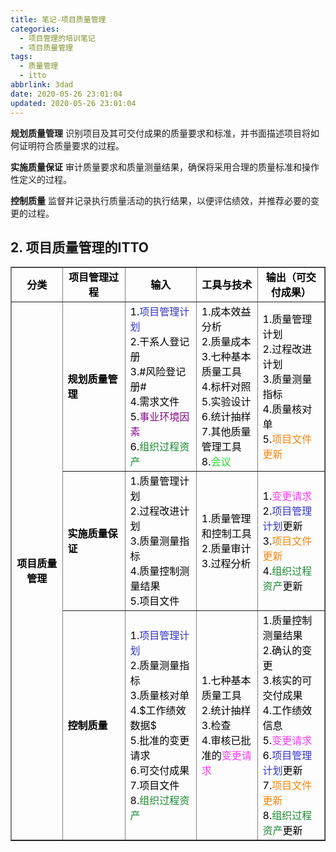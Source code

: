 ```yaml
---
title: 笔记-项目质量管理
categories:
  - 项目管理的培训笔记
  - 项目质量管理
tags:
  - 质量管理
  - itto
abbrlink: 3dad
date: 2020-05-26 23:01:04
updated: 2020-05-26 23:01:04
---
```


**规划质量管理**
识别项目及其可交付成果的质量要求和标准，并书面描述项目将如何证明符合质量要求的过程。

**实施质量保证**
审计质量要求和质量测量结果，确保将采用合理的质量标准和操作性定义的过程。

**控制质量**
监督并记录执行质量活动的执行结果，以便评估绩效，并推荐必要的变更的过程。

<!-- more -->

## 2. 项目质量管理的ITTO

<table border="1" cellspacing="0"><tbody><tr><td style="text-align:center;vertical-align:middle;width:130px;"><span style="color:#000000;"><strong>分类</strong></span></td>
<td style="text-align:center;vertical-align:middle;width:173px;"><span style="color:#000000;"><strong>项目管理过程</strong></span></td>
<td style="text-align:center;vertical-align:middle;width:173px;"><span style="color:#000000;"><strong>输入</strong></span></td>
<td style="text-align:center;vertical-align:middle;width:168px;"><span style="color:#000000;"><strong>工具与技术</strong></span></td>
<td style="text-align:center;vertical-align:middle;width:169px;"><span style="color:#000000;"><strong>输出（可交付成果）</strong></span></td>
</tr>

<tr><td rowspan="3" style="text-align:center;vertical-align:middle;width:130px;"><span style="color:#000000;"><strong>项目质量管理</strong></span></td>
<td style="vertical-align:middle;width:173px;"><span style="color:#000000;"><strong>规划质量管理</strong></span></td>
<td style="vertical-align:middle;width:173px;"><span style="color:#000000;">1.<span style="color:#3236c9;">项目管理计划</span><br><span style="color:#000000;">2.干系人登记册<br>
3.#风险登记册#<br>
4.需求文件<br>
5.</span><span style="color:#880f8b;">事业环境因素</span><br><span style="color:#000000;">6.</span><span style="color:#198a2f;">组织过程资产</span></span></td>
<td style="vertical-align:middle;width:168px;"><span style="color:#000000;">1.成本效益分析<br>
2.质量成本<br>
3.七种基本质量工具<br>
4.标杆对照<br>
5.实验设计<br>
6.统计抽样<br>
7.其他质量管理工具<br>
8.<span style="color:#26da2a;">会议</span></span></td>
<td style="vertical-align:middle;width:169px;"><span style="color:#000000;">1.质量管理计划<br>
2.过程改进计划<br>
3.质量测量指标<br>
4.质量核对单<br>
5.<span style="color:#f7860c;">项目文件更新</span></span></td>
</tr><tr><td style="text-align:left;vertical-align:middle;width:173px;"><span style="color:#000000;"><strong>实施质量保证</strong></span></td>
<td style="vertical-align:middle;width:173px;"><span style="color:#000000;">1.质量管理计划<br>
2.过程改进计划<br>
3.质量测量指标<br>
4.质量控制测量结果<br>
5.项目文件</span></td>
<td style="vertical-align:middle;width:168px;"><span style="color:#000000;">1.质量管理和控制工具<br>
2.质量审计<br>
3.过程分析</span></td>
<td style="vertical-align:middle;width:169px;"><span style="color:#000000;">1.<span style="color:#fa3cef;">变更请求</span><br><span style="color:#000000;">2.</span><span style="color:#3236c9;">项目管理计划</span><span style="color:#000000;">更新<br>
3.</span><span style="color:#f7860c;">项目文件更新</span><br><span style="color:#000000;">4.</span><span style="color:#198a2f;">组织过程资产</span><span style="color:#000000;">更新</span></span></td>
</tr><tr><td style="vertical-align:middle;width:173px;"><span style="color:#000000;"><strong>控制质量</strong></span></td>
<td style="vertical-align:middle;width:173px;"><span style="color:#000000;">1.<span style="color:#3236c9;">项目管理计划</span><br><span style="color:#000000;">2.质量测量指标<br>
3.质量核对单<br>
4.$工作绩效数据$<br>
5.批准的变更请求<br>
6.可交付成果<br>
7.项目文件<br>
8.</span><span style="color:#198a2f;">组织过程资产</span></span></td>
<td style="vertical-align:middle;width:168px;"><span style="color:#000000;">1.七种基本质量工具<br>
2.统计抽样<br>
3.检查<br>
4.审核已批准的<span style="color:#fa3cef;">变更请求</span></span></td>
<td style="vertical-align:middle;width:169px;"><span style="color:#000000;">1.质量控制测量结果<br>
2.确认的变更<br>
3.核实的可交付成果<br>
4.工作绩效信息<br>
5.<span style="color:#fa3cef;">变更请求</span><br><span style="color:#000000;">6.</span><span style="color:#3236c9;">项目管理计划</span><span style="color:#000000;">更新<br>
7.</span><span style="color:#f7860c;">项目文件更新</span><br><span style="color:#000000;">8.</span><span style="color:#198a2f;">组织过程资产</span><span style="color:#000000;">更新</span></span></td>
</tr>

</table>
